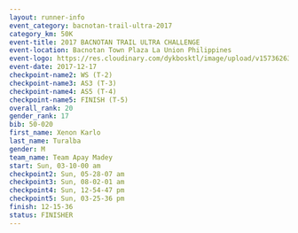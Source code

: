 ```yaml
---
layout: runner-info 
event_category: bacnotan-trail-ultra-2017 
category_km: 50K 
event-title: 2017 BACNOTAN TRAIL ULTRA CHALLENGE 
event-location: Bacnotan Town Plaza La Union Philippines 
event-logo: https://res.cloudinary.com/dykbosktl/image/upload/v1573626331/Logo/lOGO_sclsdl.png 
event-date: 2017-12-17 
checkpoint-name2: WS (T-2) 
checkpoint-name3: AS3 (T-3) 
checkpoint-name4: AS5 (T-4) 
checkpoint-name5: FINISH (T-5) 
overall_rank: 20
gender_rank: 17
bib: 50-020
first_name: Xenon Karlo
last_name: Turalba
gender: M
team_name: Team Apay Madey
start: Sun, 03-10-00 am
checkpoint2: Sun, 05-28-07 am
checkpoint3: Sun, 08-02-01 am
checkpoint4: Sun, 12-54-47 pm
checkpoint5: Sun, 03-25-36 pm
finish: 12-15-36
status: FINISHER
---
```

